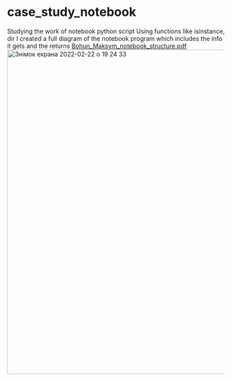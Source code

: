 # case_study_notebook
Studying the work of notebook python script
Using functions like isinstance, dir I created a full diagram of
the notebook program which includes the info it gets and the returns
[Bohun_Maksym_notebook_structure.pdf](https://github.com/MaksymBohun2004/case_study_notebook/files/8118726/Bohun_Maksym_notebook_structure.pdf)
<img width="751" alt="Знімок екрана 2022-02-22 о 19 24 33" src="https://user-images.githubusercontent.com/92430278/155185394-688a90be-e677-4001-96ea-55abb7a795bf.png">
